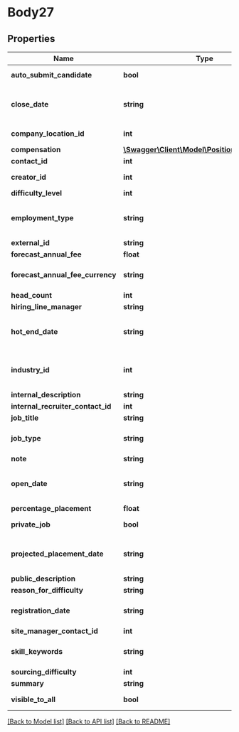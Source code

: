 # Body27

## Properties
Name | Type | Description | Notes
------------ | ------------- | ------------- | -------------
**auto_submit_candidate** | **bool** | default to false if not specified. | [optional] 
**close_date** | **string** | Close Date for the job. Must be in format \&quot;yyyy-MM-dd&#x27;T&#x27;HH:mm:ss.SSS&#x27;Z&#x27;\&quot; | [optional] 
**company_location_id** | **int** | internal id of location in Vincere | [optional] 
**compensation** | [**\Swagger\Client\Model\PositionCompensation**](PositionCompensation.md) |  | 
**contact_id** | **int** | contact internal id | 
**creator_id** | **int** | internal id of an user in Vincere | [optional] 
**difficulty_level** | **int** |  | [optional] 
**employment_type** | **string** | Employment Type. Please refer to reference section of employment type for possible values. | 
**external_id** | **string** | external Reference id | [optional] 
**forecast_annual_fee** | **float** |  | [optional] 
**forecast_annual_fee_currency** | **string** | Currency. Please refer to reference list for the currency values. | [optional] 
**head_count** | **int** | Head count | [optional] 
**hiring_line_manager** | **string** |  | [optional] 
**hot_end_date** | **string** | Hot End Date Time for the job. Must be in this format \&quot;yyyy-MM-dd&#x27;T&#x27;HH:mm:ss.SSS&#x27;Z&#x27;\&quot; | [optional] 
**industry_id** | **int** | internal id of industry in Vincere. Please refer to reference section of industry. | [optional] 
**internal_description** | **string** | Internal Description | 
**internal_recruiter_contact_id** | **int** | contact internal id | [optional] 
**job_title** | **string** | Job Title | 
**job_type** | **string** | Job Type. Please refer to reference section of job types for possible values. | 
**note** | **string** | Note | [optional] 
**open_date** | **string** | Open Date for the job. Must be in format \&quot;yyyy-MM-dd&#x27;T&#x27;HH:mm:ss.SSS&#x27;Z&#x27;\&quot; | 
**percentage_placement** | **float** |  | [optional] 
**private_job** | **bool** | default to true if not specified. | [optional] 
**projected_placement_date** | **string** | projected placement date for the job. Must be in format \&quot;yyyy-MM-dd&#x27;T&#x27;HH:mm:ss.SSS&#x27;Z&#x27;\&quot; | [optional] 
**public_description** | **string** | Public Description | 
**reason_for_difficulty** | **string** |  | [optional] 
**registration_date** | **string** | Registration Date. Must be in format \&quot;yyyy-MM-dd&#x27;T&#x27;HH:mm:ss.SSS&#x27;Z&#x27;. | 
**site_manager_contact_id** | **int** | contact internal id | [optional] 
**skill_keywords** | **string** | Skill Summary, skills are deliminated by comma, i.e. \&quot;,\&quot; | [optional] 
**sourcing_difficulty** | **int** | from 1 to 10. | [optional] 
**summary** | **string** | Summary | [optional] 
**visible_to_all** | **bool** | default to false if not specified. | [optional] 

[[Back to Model list]](../../README.md#documentation-for-models) [[Back to API list]](../../README.md#documentation-for-api-endpoints) [[Back to README]](../../README.md)

